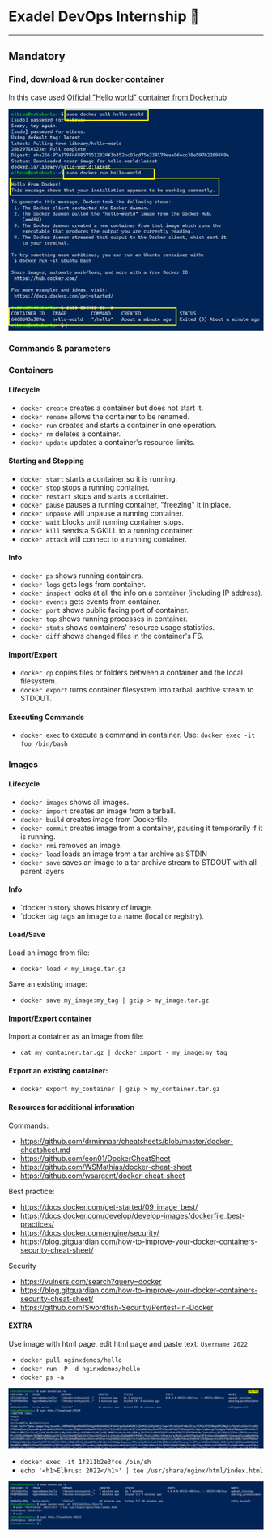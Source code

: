 # Exadel DevOps Internship 🤘

---

## Mandatory

### Find, download & run docker container

In this case used [Official "Hello world" container from Dockerhub](https://hub.docker.com/_/hello-world)

![Task-1](../src/img2.png)

### Commands & parameters

### Containers

#### Lifecycle

- `docker create` creates a container but does not start it.
- `docker rename` allows the container to be renamed.
- `docker run` creates and starts a container in one operation.
- `docker rm` deletes a container.
- `docker update` updates a container's resource limits.

#### Starting and Stopping

- `docker start` starts a container so it is running.
- `docker stop` stops a running container.
- `docker restart` stops and starts a container.
- `docker pause` pauses a running container, "freezing" it in place.
- `docker unpause` will unpause a running container.
- `docker wait` blocks until running container stops.
- `docker kill` sends a SIGKILL to a running container.
- `docker attach` will connect to a running container.

#### Info

- `docker ps` shows running containers.
- `docker logs` gets logs from container.
- `docker inspect` looks at all the info on a container (including IP address).
- `docker events` gets events from container.
- `docker port` shows public facing port of container.
- `docker top` shows running processes in container.
- `docker stats` shows containers' resource usage statistics.
- `docker diff` shows changed files in the container's FS.

#### Import/Export

- `docker cp` copies files or folders between a container and the local filesystem.
- `docker export` turns container filesystem into tarball archive stream to STDOUT.

#### Executing Commands

- `docker exec` to execute a command in container. Use: `docker exec -it foo /bin/bash`

### Images

#### Lifecycle

- `docker images` shows all images.
- `docker import` creates an image from a tarball.
- `docker build` creates image from Dockerfile.
- `docker commit` creates image from a container, pausing it temporarily if it is running.
- `docker rmi` removes an image.
- `docker load` loads an image from a tar archive as STDIN
- `docker save` saves an image to a tar archive stream to STDOUT with all parent layers

#### Info

- `docker history shows history of image.
- `docker tag tags an image to a name (local or registry).

#### Load/Save

Load an image from file:

- `docker load < my_image.tar.gz`

Save an existing image:

- `docker save my_image:my_tag | gzip > my_image.tar.gz`

#### Import/Export container

Import a container as an image from file:

- `cat my_container.tar.gz | docker import - my_image:my_tag`
  
#### Export an existing container:

- `docker export my_container | gzip > my_container.tar.gz`

#### Resources for additional information 

Commands:

- https://github.com/drminnaar/cheatsheets/blob/master/docker-cheatsheet.md
- https://github.com/eon01/DockerCheatSheet
- https://github.com/WSMathias/docker-cheat-sheet
- https://github.com/wsargent/docker-cheat-sheet

Best practice:

- https://docs.docker.com/get-started/09_image_best/
- https://docs.docker.com/develop/develop-images/dockerfile_best-practices/
- https://docs.docker.com/engine/security/
- https://blog.gitguardian.com/how-to-improve-your-docker-containers-security-cheat-sheet/

Security

- https://vulners.com/search?query=docker
- https://blog.gitguardian.com/how-to-improve-your-docker-containers-security-cheat-sheet/
- https://github.com/Swordfish-Security/Pentest-In-Docker

#### EXTRA 

Use image with html page, edit html page and paste text: `Username 2022`

- `docker pull nginxdemos/hello`
- `docker run -P -d nginxdemos/hello`
- `docker ps -a`

![Extra-1](../src/img3.png)

- `docker exec -it 1f211b2e3fce /bin/sh`
- `echo '<h1>Elbrus: 2022</h1>' | tee /usr/share/nginx/html/index.html`

![Extra-2](../src/img4.png)